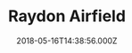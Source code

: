 ---
date: 2018-05-16T14:38:56.000Z
title: Raydon Airfield
latitude: 52.019026
longitude: 1.010771
category: checkin
---